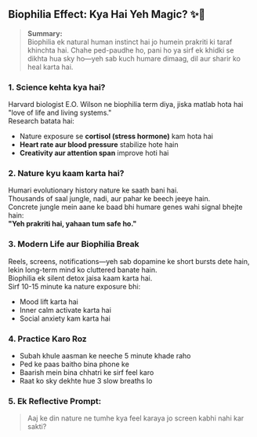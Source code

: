 ## **Biophilia Effect: Kya Hai Yeh Magic?** ✨🌿

> **Summary:**  
> Biophilia ek natural human instinct hai jo humein prakriti ki taraf khinchta hai. Chahe ped-paudhe ho, pani ho ya sirf ek khidki se dikhta hua sky ho—yeh sab kuch humare dimaag, dil aur sharir ko heal karta hai.

### **1. Science kehta kya hai?**  
Harvard biologist E.O. Wilson ne biophilia term diya, jiska matlab hota hai "love of life and living systems."  
Research batata hai:
- Nature exposure se **cortisol (stress hormone)** kam hota hai  
- **Heart rate aur blood pressure** stabilize hote hain  
- **Creativity aur attention span** improve hoti hai  

### **2. Nature kyu kaam karta hai?**  
Humari evolutionary history nature ke saath bani hai.  
Thousands of saal jungle, nadi, aur pahar ke beech jeeye hain.  
Concrete jungle mein aane ke baad bhi humare genes wahi signal bhejte hain:  
**"Yeh prakriti hai, yahaan tum safe ho."**

### **3. Modern Life aur Biophilia Break**  
Reels, screens, notifications—yeh sab dopamine ke short bursts dete hain, lekin long-term mind ko cluttered banate hain.  
Biophilia ek silent detox jaisa kaam karta hai.  
Sirf 10-15 minute ka nature exposure bhi:
- Mood lift karta hai  
- Inner calm activate karta hai  
- Social anxiety kam karta hai  

### **4. Practice Karo Roz**  
- Subah khule aasman ke neeche 5 minute khade raho  
- Ped ke paas baitho bina phone ke  
- Baarish mein bina chhatri ke sirf feel karo  
- Raat ko sky dekhte hue 3 slow breaths lo

### **5. Ek Reflective Prompt:**  
> Aaj ke din nature ne tumhe kya feel karaya jo screen kabhi nahi kar sakti? 
